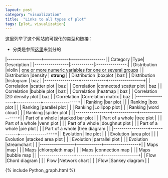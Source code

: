 ```yaml
---
layout: post
category: "visualization"
title:  "Links to all types of plot"
tags: [plot, visualization]
---
```


这里列举了这个网站的可视化的类型和链接：

* 分类是参照[这里](https://python-graph-gallery.com/)来划分的

|-----------------+------------+-----------------|
| Category |Type| Description  | 
|-----------------|:-----------|:---------------:|
| Distribution |violin    | [one or more numeric variables for one or several groups](https://tsinghua-gongjing.github.io/posts/violinplot.html)      | 
| Distribution |density   | **strong**      |
| Distribution |boxplot   | baz             | 
| Distribution |histogram | baz             | 
|-----------------+------------+-----------------+|
| Correlation  |scatter plot            | baz             |
| Correlation  |connected scatter plot  | baz             |
| Correlation  |bubble plot             | baz             |
| Correlation  |heatmap                 | baz             |
| Correlation  |2D density plot         | baz             |
| Correlation  |Correlation matrix      | baz             |
|-----------------+------------+-----------------+|
| Ranking  |bar plot  |            |
| Ranking  |box plot  |            |
| Ranking  |parallel plot  |            |
| Ranking  |Lollipop plot  |            |
| Ranking  |word cloud |            |
| Ranking  |spider plot  |            |
|-----------------+------------+-----------------+|
| Part of a whole  |stacked bar plot  |            |
| Part of a whole  |tree plot  |            |
| Part of a whole  |venn plot  |            |
| Part of a whole  |doughnut plot  |            |
| Part of a whole  |pie plot  |            |
| Part of a whole  |tree diagram  |            |
|-----------------+------------+-----------------+|
| Evolution  |line plot  |            |
| Evolution  |area plot  |            |
| Evolution  |stacked area plot  |            |
| Evolution  |parrallel plot  |            |
| Evolution  |streamchart  |            |
|-----------------+------------+-----------------+|
| Maps  |map  |            |
| Maps  |chloropleth map  |            |
| Maps  |connection map  |            |
| Maps  |bubble map  |            |
|-----------------+------------+-----------------+|
| Flow  |Chord diagram  |            |
| Flow  |Network chart  |            |
| Flow  |Sankey diagram  |            |




{% include Python_graph.html %}
